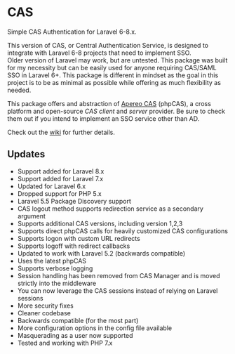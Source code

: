 # CAS
Simple CAS Authentication for Laravel 6-8.x.

This version of CAS, or Central Authentication Service, is designed to integrate with Laravel 6-8 projects that need to implement SSO.  
Older version of Laravel may work, but are untested. This package was built for my 
necessity but can be easily used for anyone requiring CAS/SAML SSO in Laravel 6+.  This package is different in mindset as the 
goal in this project is to be as minimal as possible while offering as much flexibility as needed.

This package offers and abstraction of [Apereo CAS](https://www.apereo.org/projects/cas) (phpCAS), a cross platform and open-source *CAS client* and *server* provider.  Be sure to check them out if you intend to implement an SSO service other than AD.

Check out the [wiki](https://github.com/subfission/cas/wiki) for further details.


## Updates
* Support added for Laravel 8.x
* Support added for Laravel 7.x
* Updated for Laravel 6.x
* Dropped support for PHP 5.x
* Laravel 5.5 Package Discovery support
* CAS logout method supports redirection service as a secondary argument
* Supports additional CAS versions, including version 1,2,3
* Supports direct phpCAS calls for heavily customized CAS configurations
* Supports logon with custom URL redirects
* Supports logoff with redirect callbacks
* Updated to work with Laravel 5.2 (backwards compatible)
* Uses the latest phpCAS
* Supports verbose logging
* Session handling has been removed from CAS Manager and is moved strictly into the middleware
* You can now leverage the CAS sessions instead of relying on Laravel sessions
* More security fixes
* Cleaner codebase
* Backwards compatible (for the most part)
* More configuration options in the config file available
* Masquerading as a user now supported
* Tested and working with PHP 7.x
